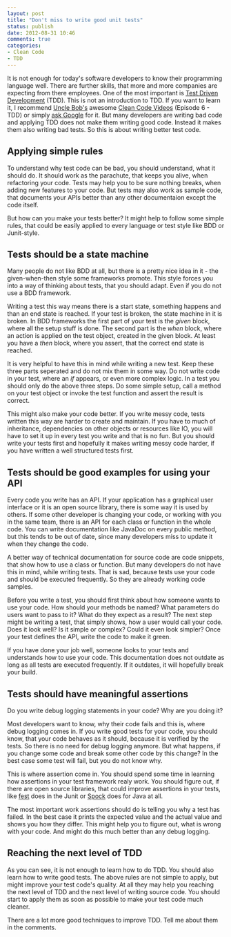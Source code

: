 ```yaml
---
layout: post
title: "Don't miss to write good unit tests"
status: publish
date: 2012-08-31 10:46
comments: true
categories:
- Clean Code
- TDD
---
```


It is not enough for today's software developers to know their
programming language well. There are further skills, that more and
more companies are expecting from there employees. One of the most
important is
[Test Driven Development](https://en.wikipedia.org/wiki/Test-driven_development)
(TDD). This is not an introduction to TDD. If you want to learn it, I
recommend [Uncle Bob's](https://twitter.com/unclebobmartin) awesome
[Clean Code Videos](http://www.cleancoders.com/) (Episode 6 - TDD) or
simply [ask Google](https://www.google.com/search?q=tdd+tutorial) for
it. But many developers are writing bad code and applying TDD does not
make them writing good code. Instead it makes them also writing bad
tests. So this is about writing better test code.

Applying simple rules
----------

To understand why test code can be bad, you should understand, what it
should do. It should work as the parachute, that keeps you alive, when
refactoring your code. Tests may help you to be sure nothing breaks,
when adding new features to your code. But tests may also work as
sample code, that documents your APIs better than any other
documentaion except the code itself.

But how can you make your tests better? It might help to follow some
simple rules, that could be easily applied to every language or test
style like BDD or Junit-style.

Tests should be a state machine
----------

Many people do not like BDD at all, but there is a pretty nice idea in
it - the given-when-then style some frameworks promote. This style
forces you into a way of thinking about tests, that you should adapt.
Even if you do not use a BDD framework.

Writing a test this way means there is a start state, something
happens and than an end state is reached. If your test is broken, the
state machine in it is broken. In BDD frameworks the first part of
your test is the _given_ block, where all the setup stuff is done. The
second part is the _when_ block, where an action is applied on the
test object, created in the given block. At least you have a _then_
block, where you assert, that the correct end state is reached.

It is very helpful to have this in mind while writing a new test. Keep
these three parts seperated and do not mix them in some way. Do not
write code in your test, where an _if_ appears, or even more complex
logic. In a test you should only do the above three steps. Do some
simple setup, call a method on your test object or invoke the test
function and assert the result is correct.

This might also make your code better. If you write messy code, tests
written this way are harder to create and maintain. If you have to
much of inheritance, dependencies on other objects or resources like
IO, you will have to set it up in every test you write and that is no
fun. But you should write your tests first and hopefully it makes
writing messy code harder, if you have written a well structured tests
first.

Tests should be good examples for using your API
----------

Every code you write has an API. If your application has a graphical
user interface or it is an open source library, there is some way it
is used by others. If some other developer is changing your code, or
working with you in the same team, there is an API for each class or
function in the whole code. You can write documentation like JavaDoc
on every public method, but this tends to be out of date, since many
developers miss to update it when they change the code.

A better way of technical documentation for source code are code
snippets, that show how to use a class or function. But many
developers do not have this in mind, while writing tests. That is sad,
because tests use your code and should be executed frequently. So they
are already working code samples.

Before you write a test, you should first think about how someone
wants to use your code. How should your methods be named? What
parameters do users want to pass to it? What do they expect as a
result? The next step might be writing a test, that simply shows, how
a user would call your code. Does it look well? Is it simple or
complex? Could it even look simpler? Once your test defines the API,
write the code to make it green.

If you have done your job well, someone looks to your tests and
understands how to use your code. This documentation does not outdate
as long as all tests are executed frequently. If it outdates, it will
hopefully break your build.

Tests should have meaningful assertions
----------

Do you write debug logging statements in your code? Why are you doing
it?

Most developers want to know, why their code fails and this is, where
debug logging comes in. If you write good tests for your code, you
should know, that your code behaves as it should, because it is
verified by the tests. So there is no need for debug logging
anymore. But what happens, if you change some code and break some
other code by this change? In the best case some test will fail, but
you do not know why.

This is where assertion come in. You should spend some time in
learning how assertions in your test framework realy work. You should
figure out, if there are open source libraries, that could improve
assertions in your tests, like
[fest](https://github.com/alexruiz/fest-assert-2.x/wiki) does in the
Junit or [Spock](http://spockframework.org) does for Java at all.

The most important work assertions should do is telling you why a test
has failed. In the best case it prints the expected value and the
actual value and shows you how they differ. This might help you to
figure out, what is wrong with your code. And might do this much
better than any debug logging.

Reaching the next level of TDD
----------

As you can see, it is not enough to learn how to do TDD. You should
also learn how to write good tests. The above rules are not simple to
apply, but might improve your test code's quality. At all they may
help you reaching the next level of TDD and the next level of writing
source code. You should start to apply them as soon as possible to
make your test code much cleaner.

There are a lot more good techniques to improve TDD. Tell me about
them in the comments.

